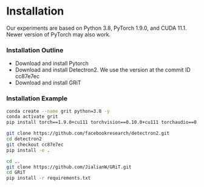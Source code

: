 # Installation

Our experiments are based on Python 3.8, PyTorch 1.9.0, and CUDA 11.1.
Newer version of PyTorch may also work.

### Installation Outline

- Download and install Pytorch
- Download and install Detectron2. We use the version at the commit ID cc87e7ec
- Download and install GRiT

### Installation Example

```bash
conda create --name grit python=3.8 -y
conda activate grit
pip install torch==1.9.0+cu111 torchvision==0.10.0+cu111 torchaudio==0.9.0 -f https://download.pytorch.org/whl/torch_stable.html

git clone https://github.com/facebookresearch/detectron2.git
cd detectron2
git checkout cc87e7ec
pip install -e .

cd ..
git clone https://github.com/JialianW/GRiT.git
cd GRiT
pip install -r requirements.txt
```
